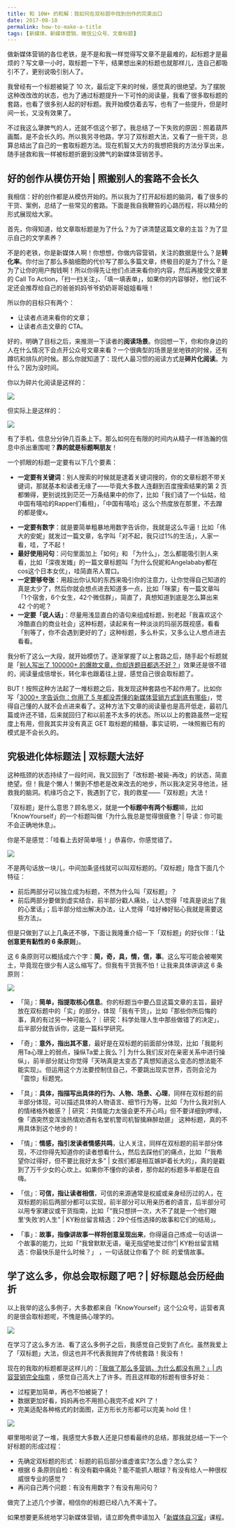 ```yaml
---
title: 和 10W+ 的和解：我如何在双标题中找到创作的完美出口
date: 2017-08-10
permalink: how-to-make-a-title
tags: [新媒体、新媒体营销、微信公众号、文章标题]
---
```


做新媒体营销的各位老铁，是不是和我一样觉得写文章不是最难的，起标题才是最烦的？写文章一小时，取标题一下午，结果想出来的标题也就那样儿，连自己都吸引不了，更别说吸引别人了。

我曾经有一个标题被毙了 10 次，最后定下来的时候，感觉真的很绝望。为了摆脱这种改改改的状态，也为了通过标题提升一下可怜的阅读量，我看了很多取标题的套路，也看了很多别人起的好标题。我开始模仿着去写，也有了一些提升，但是时间一长，又没有效果了。

不过我这么犟脾气的人，还就不信这个邪了。我总结了一下失败的原因：照着葫芦画瓢，是不会长久的。所以我另寻他路，学习了双标题大法，又看了一些干货，总算总结出了自己的一套取标题方法。现在机智又大方的我想把我的方法分享出来，随手拯救和我一样被标题折磨到没脾气的新媒体营销苦手。

## 好的创作从模仿开始 | 照搬别人的套路不会长久

我相信：好的创作都是从模仿开始的。所以我为了打开起标题的脑洞，看了很多的干货、案例，总结了一些常见的套路。下面是我自我鞭笞的心路历程，将以精分的形式展现给大家。

首先，你得知道，给文章取标题是为了什么？为了讲清楚这篇文章的主旨？为了显示自己的文学素养？

不是的老铁，你是新媒体人啊！你想想，你做内容营销，关注的数据是什么？是**转化率**。你付出了那么多脑细胞的代价写了那么多篇文章，终极目的是为了什么？是为了让你的用户掏钱啊！所以你得先让他们点进来看你的内容，然后再接受文章里的 Call To Action，「扫一扫关注」、「填一填表单」，如果你的内容够好，他们说不定还会推荐给自己的爸爸妈妈爷爷奶奶哥哥姐姐看哦！

所以你的目标只有两个：
* 让读者点进来看你的文章；
* 让读者点击文章的 CTA。

好的，明确了目标之后，来推测一下读者的**阅读场景**。你回想一下，你和你身边的人在什么情况下会点开公众号文章来看？一个很典型的场景是坐地铁的时候，还有蹲坑和排队的时候。那么你就知道了：现代人最习惯的阅读方式是**碎片化阅读**。为什么？因为没时间。

你以为碎片化阅读是这样的：

![](http://cdn.bpteach.com/17-8-10/41301889.jpg)

但实际上是这样的：  

![](http://cdn.bpteach.com/17-8-10/44969253.jpg)

有了手机，信息分分钟几百条上下。那么如何在有限的时间内从精子一样浩瀚的信息中杀出重围呢？**靠的就是标题啊朋友**！

一个抓眼的标题一定要有以下几个要素：
- **一定要有关键词**：别人搜索的时候就是逮着关键词搜的，你的文章标题不带关键词，那就基本和读者无缘了——毕竟大多数人连翻到百度搜索结果的第 2 页都懒得，更别说找到茫茫一万条结果中的你了，比如「我们请了一个仙姑，给中国有嘻哈的Rapper们看相」，「中国有嘻哈」这么个热度放在那里，不去蹭的都是傻x。
* **一定要有数字**：就是要简单粗暴地用数字告诉你，我就是这么牛逼！比如「伟大的安妮」就发过一篇文章，名字叫「对不起，我只过1%的生活」，人家一看，哇，了不起！  
* **最好使用问句**：问句里面加上「如何」和 「为什么」，怎么都能吸引到人来看，比如「深夜发媸」的一篇文章标题叫「为什么倪妮和Angelababy都在cos这个日本女优」，哇简直吊人胃口。
* **一定要够夸张**：用超出你认知的东西来吸引你的注意力，让你觉得自己知道的真是太少了，然后你就会想点进去知道多一点，比如「咪蒙」有一篇文章叫「1个宿舍，6个女生，42个微信群」，简直了，真想知道到底是怎么算出来 42 个的呢？
* **一定要「说人话」**：尽量用浅显直白的语句来组成标题，别老起「我喜欢这个冷酷直白的商业社会」这种标题，读起来有一种淡淡的玛丽苏既视感，看看「别等了，你不会遇到更好的了」这种标题，多么朴实，又多么让人想点进去看看。

我分析了这么一大段，就开始模仿了。逐渐掌握了以上套路之后，随手起个标题就是「[别人写出了 100000+ 的爆款文章，你却连题目都选不好？](https://www.zhihu.com/question/52155581/answer/194490746)」效果还是很不错的，阅读量成倍增长，转化率也跟着往上提，感觉自己很会取标题了。

BUT！按照这种方法起了一堆标题之后，我发现这种套路也不起作用了。比如你写「[3000+ 字告诉你：你用了 5 年都没弄懂的新媒体营销方式到底有哪些](https://www.zhihu.com/question/21391726/answer/197208878)」，觉得自己懂的人就不会点进来看了。这种方法下文章的阅读量也是高开低走，最初几篇或许还不错，后来就回归了和以前差不太多的状态。所以以上的套路虽然一定程度上有用，但我其实并没有真正 GET 取标题的精髓，事实证明，一味照搬已有的模式是不会长久的。


## 究极进化体标题法 | 双标题大法好  

这种瓶颈的状态持续了一段时间，我又回到了「改标题-被毙-再改」的状态，简直绝望。但！我是个懒人！懒到不想老是改来改去的地步，所以我决定另寻他法，拯救我的脑洞。机缘巧合之下，我遇到了它，我的救星——「双标题」大法！

「双标题」是什么意思？顾名思义，就是**一个标题中有两个标题**嘛，比如「KnowYourself」的一个标题叫做「为什么我总是觉得很疲惫？| 导读：你可能不会正确地休息」。

你是不是感觉：「哇看上去好简单哦！」恭喜你，你感觉错了。

![](http://cdn.bpteach.com/17-8-10/95205915.jpg)

不是两句话放一块儿，中间加条竖线就可以叫双标题的。「双标题」隐含下面几个特征：
- 前后两部分可以独立成为标题，不然为什么叫「双标题」？
- 前后两部分要做到虚实结合，前半部分戳人痛处，让人觉得「哇真是说出了我的心里话」；后半部分给出解决办法，让人觉得「哇好棒好贴心我就是需要这些方法」。


但是只做到了以上几条还不够，下面让我隆重介绍一下「双标题」的好伙伴：「**让创意更有黏性的 6 条原则**」。

这 6 条原则可以概括成六个字：**简，奇，具，情，信，事**。这么写可能会被嘲笑土，毕竟现在很少有人这么缩写了。但我有干货我不怕！让我来具体讲讲这 6 条原则：

![](http://cdn.bpteach.com/17-8-10/1655664.jpg)

* 「简」：**简单，指提取核心信息**。你的标题当中要凸显这篇文章的主旨，最好放在双标题中的「实」的部分，体现「我有干货」，比如「那些你所后悔的事，真的有过另一种可能么？｜研究：科学处理人生中那些做错了的决定」，后半部分就告诉你，这是一篇科学研究。

* 「奇」：**意外，指出其不意**，最好是在双标题的前面部分体现，比如「我能利用Ta心理上的弱点，操纵Ta爱上我么？| 为什么我们反对在亲密关系中进行操纵」，前半部分就让你觉得「天呐真是太变态了真想知道这么变态的想法能不能实现」。但运用这个方法要控制住自己，不要跳出现实世界，否则会沦为「震惊」标题党。  

* 「具」：**具体，指描写出具体的行为、人物、场景、心理**，同样在双标题的前半部分体现，可以描述具体的人物语言、细节行为等，比如「为什么我对别人的情绪格外敏感？ | 研究：共情能力太强会更不开心吗」但不要详细到啰嗦，像「酒突然变浑浊热情劝酒有名堂机警司机智擒麻醉劫匪」 这种标题，真的不用具体到这个地步的！

* 「情」：**情感，指引发读者情感共鸣**，让人关注，同样在双标题的前半部分体现，不过你得先知道你的读者想看什么，然后去踩他们的痛点，比如「“我希望你过得好，但不要比我好太多” | 女孩们都是相互嫉妒着长大的」，真的是戳到了万千少女的心坎上。如果你不懂你的读者，那你起的标题多半都是在自嗨。

* 「信」：**可信，指让读者相信**，可信的来源通常是权威或亲身经历过的人，在双标题的前后两部分都可以实现，前半部分可以用亲历者的语言，后半部分可以用专家建议或干货指南，比如「“我只想拼一次，大不了就是一个他们眼里‘失败’的人生” | KY粉丝留言精选：29个任性选择的故事和它们的结局」。

* 「事」：**故事，指像讲故事一样将创意呈现出来**，你得逼自己练成一句话讲一个故事的能力，比如「“我曾默默无语，毫无指望地爱过你”| KY粉丝留言精选：你最快乐是什么时候？」 ，一句话就让你看了个 BE 的爱情故事。

## 学了这么多，你总会取标题了吧？| 好标题总会历经曲折

以上我举的这么多例子，大多数都来自「KnowYourself」这个公众号，运营者真的是很会取标题呢，不愧是搞心理学的。

![](http://cdn.bpteach.com/17-8-10/36876996.jpg)

在学习了这么多方法、看了这么多例子之后，我感觉自己受到了点化。虽然我爱上了「双标题」大法，但这也并不代表我抛弃了传统套路！我没有！

现在的我取的标题都是这样儿的：[「我做了那么多营销，为什么都没有用？」| 内容营销完全指南](https://www.zhihu.com/question/25949998/answer/211392792) ，感觉自己高大上了许多。而且这样取的标题有很多好处：
* 过程更加简单，再也不怕被毙了！  
* 数据更加好看，妈妈再也不用担心我完不成 KPI 了！
* 完美适配各种格式的封面图，正方形长方形都可以完美 hold 住！    

![](http://cdn.bpteach.com/17-8-11/40045822.jpg)


噼里啪啦说了一堆，我感觉大多数人还是只想看最终的总结，那我就总结一下一个好标题的形成过程：
* 先确定双标题的形式：标题的前后部分谁虚谁实?怎么虚？怎么实？  
* 根据 6 条原则自检：有没有戳中痛处？能不能抓人眼球？有没有给人一种很权威很专业的感觉？ 
* 再问自己两个问题：有没有用数字？有没有用问句？

做完了上述几个步骤，相信你的标题已经八九不离十了。

如果想要更系统地学习新媒体营销，请立即免费申请加入「[新媒体自习室](http://learn.bpteach.com/course/100?utm_source=zhihu.com&utm_medium=referral&utm_campaign=mkg102-lx&utm_term=how-to-make-a-title&utm_content=textlink)」课程。


